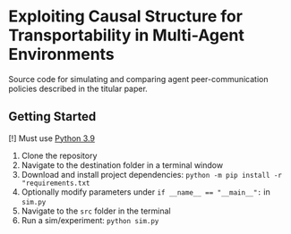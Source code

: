 # Exploiting Causal Structure for Transportability in Multi-Agent Environments

Source code for simulating and comparing agent peer-communication policies described in the titular paper. 

## Getting Started
[!] Must use [Python 3.9](https://www.python.org/downloads/)
1. Clone the repository
2. Navigate to the destination folder in a terminal window
3. Download and install project dependencies: `python -m pip install -r "requirements.txt`
4. Optionally modify parameters under `if __name__ == "__main__":` in `sim.py`
5. Navigate to the `src` folder in the terminal
6. Run a sim/experiment: `python sim.py`
